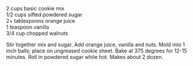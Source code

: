 ---
---


2 cups basic cookie mix  
1/2 cups sifted powdered sugar  
2+ tablespoons orange juice  
1 teaspoon vanilla  
3/4 cup chopped walnuts  

Stir together mix and sugar. Add orange juice, vanilla and nuts. Mold into 1 inch balls; place on 
ungreased cookie sheet. Bake at 375 degrees for 12-15 minutes. Roll in powdered sugar while 
hot. Makes about 2 dozen.